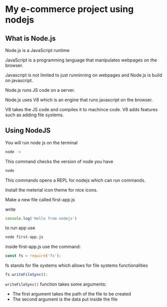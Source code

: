 <h1>My e-commerce project using nodejs</h1>

<h2>What is Node.js</h2>

Node.js is a JavaScript runtime

JavaScript is a programming language that manipulates webpages on the browser.

Javascript is not limited to just runninning on webpages and Node.js is build on javascript.

Node.js runs JS code on a server.

Node.js uses V8 which is an engine that runs javascript on the browser.

V8 takes the JS code and compiles it to machince code. V8 adds features such as adding file systems.

<h2>Using NodeJS</h2>

You will run node js on the terminal

```bash
node -v
```
This command checks the version of node you have

```bash
node
```

This commands opens a REPL for nodejs which can run commands.

Install the meterial icon theme for nice icons.

Make a new file called first-app.js

write
```JavaScript
console.log('Hello from nodejs')
```

to run app use

```bash
node first-app.js
```

inside first-app.js use the command:

```JavaScript
const fs = require('fs');
```

fs stands for file systems which allows for file systems functionalities

```JavaScript
fs.writeFileSync();
```

`writeFileSync()` function takes some arguments:
- The first argument takes the path of the file to be created
- The second argument is the data put inside the file